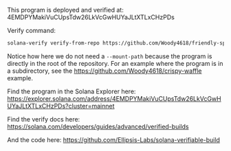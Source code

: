 This program is deployed and verified at: 4EMDPYMakiVuCUpsTdw26LkVcGwHUYaJLtXTLxCHzPDs

Verify command:

```bash
solana-verify verify-from-repo https://github.com/Woody4618/friendly-spoon --program-id 4EMDPYMakiVuCUpsTdw26LkVcGwHUYaJLtXTLxCHzPDs
```

Notice how here we do not need a `--mount-path` because the program is directly in the root of the repository.
For an example where the program is in a subdirectory, see the https://github.com/Woody4618/crispy-waffle example.

Find the program in the Solana Explorer here:
https://explorer.solana.com/address/4EMDPYMakiVuCUpsTdw26LkVcGwHUYaJLtXTLxCHzPDs?cluster=mainnet

Find the verify docs here:
https://solana.com/developers/guides/advanced/verified-builds

And the code here:
https://github.com/Ellipsis-Labs/solana-verifiable-build

